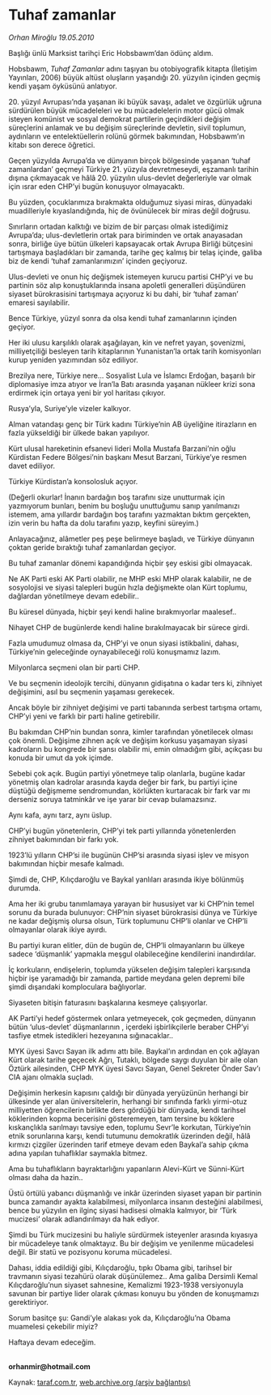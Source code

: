 # Tuhaf zamanlar

*Orhan Miroğlu 19.05.2010*

<div class="yazi"><p>Başlığı ünlü Marksist tarihçi Eric Hobsbawm’dan ödünç aldım. </p>
<p>Hobsbawm, <i>Tuhaf Zamanlar</i> adını taşıyan bu otobiyografik kitapta (İletişim Yayınları, 2006) büyük altüst oluşların yaşandığı 20. yüzyılın içinden geçmiş kendi yaşam öyküsünü anlatıyor. </p>
<p>20. yüzyıl Avrupası’nda yaşanan iki büyük savaşı, adalet ve özgürlük uğruna sürdürülen büyük mücadeleleri ve bu mücadelelerin motor gücü olmak isteyen komünist ve sosyal demokrat partilerin geçirdikleri değişim süreçlerini anlamak ve bu değişim süreçlerinde devletin, sivil toplumun, aydınların ve entelektüellerin rolünü görmek bakımından, Hobsbawm’ın kitabı son derece öğretici.</p>
<p>Geçen yüzyılda Avrupa’da ve dünyanın birçok bölgesinde yaşanan ‘tuhaf zamanlardan’ geçmeyi Türkiye 21. yüzyıla devretmeseydi, eşzamanlı tarihin dışına çıkmayacak ve hâlâ 20. yüzyılın ulus-devlet değerleriyle var olmak için ısrar eden CHP’yi bugün konuşuyor olmayacaktı.</p>
<p>Bu yüzden, çocuklarımıza bırakmakta olduğumuz siyasi miras, dünyadaki muadilleriyle kıyaslandığında, hiç de övünülecek bir miras değil doğrusu.</p>
<p>Sınırların ortadan kalktığı ve bizim de bir parçası olmak istediğimiz Avrupa’da; ulus-devletlerin ortak para biriminden ve ortak anayasadan sonra, birliğe üye bütün ülkeleri kapsayacak ortak Avrupa Birliği bütçesini tartışmaya başladıkları bir zamanda, tarihe geç kalmış bir telaş içinde, galiba biz de kendi ‘tuhaf zamanlarımızın’ içinden geçiyoruz. </p>
<p>Ulus-devleti ve onun hiç değişmek istemeyen kurucu partisi CHP’yi ve bu partinin söz alıp konuştuklarında insana apoletli generalleri düşündüren siyaset bürokrasisini tartışmaya açıyoruz ki bu dahi, bir ‘tuhaf zaman’ emaresi sayılabilir.</p>
<p>Bence Türkiye, yüzyıl sonra da olsa kendi tuhaf zamanlarının içinden geçiyor.</p>
<p>Her iki ulusu karşılıklı olarak aşağılayan, kin ve nefret yayan, şovenizmi, milliyetçiliği besleyen tarih kitaplarının Yunanistan’la ortak tarih komisyonları kurup yeniden yazımından söz ediliyor.</p>
<p>Brezilya nere, Türkiye nere... Sosyalist Lula ve İslamcı Erdoğan, başarılı bir diplomasiye imza atıyor ve İran’la Batı arasında yaşanan nükleer krizi sona erdirmek için ortaya yeni bir yol haritası çıkıyor.</p>
<p>Rusya’yla, Suriye’yle vizeler kalkıyor.</p>
<p>Alman vatandaşı genç bir Türk kadını Türkiye’nin AB üyeliğine itirazların en fazla yükseldiği bir ülkede bakan yapılıyor.</p>
<p>Kürt ulusal hareketinin efsanevi lideri Molla Mustafa Barzani’nin oğlu Kürdistan Federe Bölgesi’nin başkanı Mesut Barzani, Türkiye’ye resmen davet ediliyor.</p>
<p>Türkiye Kürdistan’a konsolosluk açıyor.</p>
<p>(Değerli okurlar! İnanın bardağın boş tarafını size unutturmak için yazmıyorum bunları, benim bu boşluğu unuttuğumu sanıp yanılmanızı istemem, ama yıllardır bardağın boş tarafını yazmaktan bıktım gerçekten, izin verin bu hafta da dolu tarafını yazıp, keyfini süreyim.)</p>
<p>Anlayacağınız, alâmetler peş peşe belirmeye başladı, ve Türkiye dünyanın çoktan geride bıraktığı tuhaf zamanlardan geçiyor. </p>
<p>Bu tuhaf zamanlar dönemi kapandığında hiçbir şey eskisi gibi olmayacak.</p>
<p>Ne AK Parti eski AK Parti olabilir, ne MHP eski MHP olarak kalabilir, ne de sosyolojisi ve siyasi talepleri bugün hızla değişmekte olan Kürt toplumu, dağlardan yönetilmeye devam edebilir..</p>
<p>Bu küresel dünyada, hiçbir şeyi kendi haline bırakmıyorlar maalesef..</p>
<p>Nihayet CHP de bugünlerde kendi haline bırakılmayacak bir sürece girdi.</p>
<p>Fazla umudumuz olmasa da, CHP’yi ve onun siyasi istikbalini, dahası, Türkiye’nin geleceğinde oynayabileceği rolü konuşmamız lazım.</p>
<p>Milyonlarca seçmeni olan bir parti CHP. </p>
<p>Ve bu seçmenin ideolojik tercihi, dünyanın gidişatına o kadar ters ki, zihniyet değişimini, asıl bu seçmenin yaşaması gerekecek.</p>
<p>Ancak böyle bir zihniyet değişimi ve parti tabanında serbest tartışma ortamı, CHP’yi yeni ve farklı bir parti haline getirebilir.</p>
<p>Bu bakımdan CHP’nin bundan sonra, kimler tarafından yönetilecek olması çok önemli. Değişime zihnen açık ve değişim korkusu yaşamayan siyasi kadroların bu kongrede bir şansı olabilir mi, emin olmadığım gibi, açıkçası bu konuda bir umut da yok içimde.</p>
<p>Sebebi çok açık. Bugün partiyi yönetmeye talip olanlarla, bugüne kadar yönetmiş olan kadrolar arasında kayda değer bir fark, bu partiyi içine düştüğü değişmeme sendromundan, körlükten kurtaracak bir fark var mı derseniz soruya tatminkâr ve işe yarar bir cevap bulamazsınız.</p>
<p>Aynı kafa, aynı tarz, aynı üslup. </p>
<p>CHP’yi bugün yönetenlerin, CHP’yi tek parti yıllarında yönetenlerden zihniyet bakımından bir farkı yok.</p>
<p>1923’lü yılların CHP’si ile bugünün CHP’si arasında siyasi işlev ve misyon bakımından hiçbir mesafe kalmadı. </p>
<p>Şimdi de, CHP, Kılıçdaroğlu ve Baykal yanlıları arasında ikiye bölünmüş durumda. </p>
<p>Ama her iki grubu tanımlamaya yarayan bir hususiyet var ki CHP’nin temel sorunu da burada bulunuyor: CHP’nin siyaset bürokrasisi dünya ve Türkiye ne kadar değişmiş olursa olsun, Türk toplumunu CHP’li olanlar ve CHP’li olmayanlar olarak ikiye ayırdı.</p>
<p>Bu partiyi kuran elitler, dün de bugün de, CHP’li olmayanların bu ülkeye sadece ‘düşmanlık’ yapmakla meşgul olabileceğine kendilerini inandırdılar. </p>
<p>İç korkuların, endişelerin, toplumda yükselen değişim talepleri karşısında hiçbir işe yaramadığı bir zamanda, partide meydana gelen depremi bile şimdi dışarıdaki komploculara bağlıyorlar.</p>
<p>Siyaseten bitişin faturasını başkalarına kesmeye çalışıyorlar.</p>
<p>AK Parti’yi hedef göstermek onlara yetmeyecek, çok geçmeden, dünyanın bütün ‘ulus-devlet’ düşmanlarının , içerdeki işbirlikçilerle beraber CHP’yi tasfiye etmek istedikleri hezeyanına sığınacaklar..</p>
<p>MYK üyesi Savcı Sayan ilk adımı attı bile. Baykal’ın ardından en çok ağlayan Kürt olarak tarihe geçecek Ağrı, Tutaklı, bölgede saygı duyulan bir aile olan Öztürk ailesinden, CHP MYK üyesi Savcı Sayan, Genel Sekreter Önder Sav’ı CIA ajanı olmakla suçladı. </p>
<p>Değişimin herkesin kapısını çaldığı bir dünyada yeryüzünün herhangi bir ülkesinde yer alan üniversitelerin, herhangi bir sınıfında farklı yirmi-otuz milliyetten öğrencilerin birlikte ders gördüğü bir dünyada, kendi tarihsel köklerinden kopma becerisini gösteremeyen, tam tersine bu köklere kıskançlıkla sarılmayı tavsiye eden, toplumu Sevr’le korkutan, Türkiye’nin etnik sorunlarına karşı, kendi tutumunu demokratlık üzerinden değil, hâlâ kırmızı çizgiler üzerinden tarif etmeye devam eden Baykal’a sahip çıkma adına yapılan tuhaflıklar saymakla bitmez.</p>
<p>Ama bu tuhaflıkların bayraktarlığını yapanların Alevi-Kürt ve Sünni-Kürt olması daha da hazin..</p>
<p>Üstü örtülü yabancı düşmanlığı ve inkâr üzerinden siyaset yapan bir partinin bunca zamandır ayakta kalabilmesi, milyonlarca insanın desteğini alabilmesi, bence bu yüzyılın en ilginç siyasi hadisesi olmakla kalmıyor, bir ‘Türk mucizesi’ olarak adlandırılmayı da hak ediyor. </p>
<p>Şimdi bu Türk mucizesini bu haliyle sürdürmek isteyenler arasında kıyasıya bir mücadeleye tanık olmaktayız. Bu bir değişim ve yenilenme mücadelesi değil. Bir statü ve pozisyonu koruma mücadelesi. </p>
<p>Dahası, iddia edildiği gibi, Kılıçdaroğlu, tıpkı Obama gibi, tarihsel bir travmanın siyasi tezahürü olarak düşünülemez.. Ama galiba Dersimli Kemal Kılıçdaroğlu’nun siyaset sahnesine, Kemalizmi 1923-1938 versiyonuyla savunan bir partiye lider olarak çıkması konuyu bu yönden de konuşmamızı gerektiriyor. </p>
<p>Sorum basitçe şu: Gandi’yle alakası yok da, Kılıçdaroğlu’na Obama muamelesi çekebilir miyiz?</p>
<p>Haftaya devam edeceğim. </p>
<p><b><br/>orhanmir@hotmail.com</b></p></div>

Kaynak: [taraf.com.tr](http://www.taraf.com.tr:80/orhan-miroglu/makale-tuhaf-zamanlar.htm), [web.archive.org (arşiv bağlantısı)](http://web.archive.org/web/20100521120553/http://www.taraf.com.tr:80/orhan-miroglu/makale-tuhaf-zamanlar.htm)
